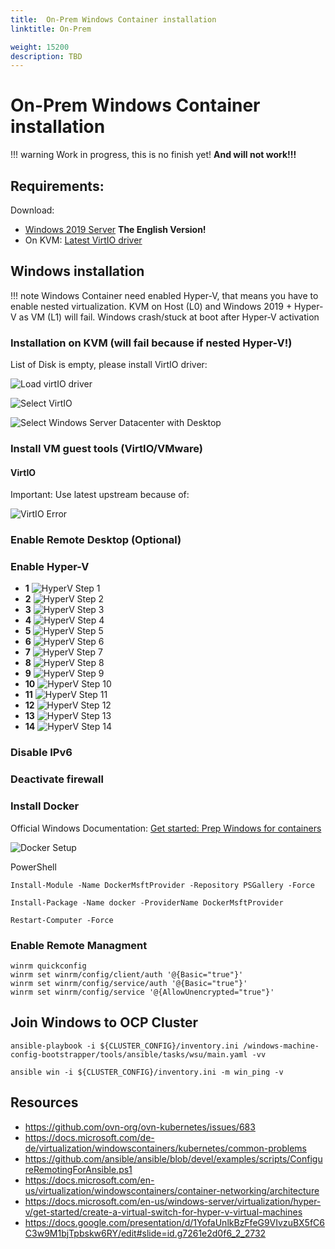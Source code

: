 ```yaml
---
title:  On-Prem Windows Container installation
linktitle: On-Prem

weight: 15200
description: TBD
---
```

# On-Prem Windows Container installation

!!! warning
    Work in progress, this is no finish yet!
    **And will not work!!!**

## Requirements:

Download:

 - [Windows 2019 Server](https://www.microsoft.com/en-us/evalcenter/evaluate-windows-server-2019) **The English Version!**
 - On KVM: [Latest VirtIO driver](https://fedorapeople.org/groups/virt/virtio-win/direct-downloads/archive-virtio/virtio-win-0.1.185-2/virtio-win-0.1.185.iso)

## Windows installation

!!! note
    Windows Container need enabled Hyper-V, that means you have to enable nested virtualization. KVM on Host (L0) and Windows 2019 + Hyper-V as VM (L1) will fail. Windows crash/stuck at boot after Hyper-V activation

### Installation on KVM (will fail because if nested Hyper-V!)

List of  Disk is empty, please install VirtIO driver:

![Load virtIO driver](load-virtIO-driver.png "Load virtIO driver")

![Select VirtIO](select-virtIO.png "Select VirtIO")

![Select Windows Server Datacenter with Desktop](select-windows-datacenter-with-gui.png "Select Windows Server Datacenter with Desktop")

### Install VM guest tools (VirtIO/VMware)


#### VirtIO
Important: Use latest upstream because of:

![VirtIO Error](rhel-virtio-error.png "VirtIO Error")

### Enable Remote Desktop (Optional)

### Enable Hyper-V

 * **1**
   ![HyperV Step 1](hyper-v-1.png "HyperV Step 1")
 * **2**
   ![HyperV Step 2](hyper-v-2.png "HyperV Step 2")
 * **3**
   ![HyperV Step 3](hyper-v-3.png "HyperV Step 3")
 * **4**
   ![HyperV Step 4](hyper-v-4.png "HyperV Step 4")
 * **5**
   ![HyperV Step 5](hyper-v-5.png "HyperV Step 5")
 * **6**
   ![HyperV Step 6](hyper-v-6.png "HyperV Step 6")
 * **7**
   ![HyperV Step 7](hyper-v-7.png "HyperV Step 7")
 * **8**
   ![HyperV Step 8](hyper-v-8.png "HyperV Step 8")
 * **9**
   ![HyperV Step 9](hyper-v-9.png "HyperV Step 9")
 * **10**
   ![HyperV Step 10](hyper-v-10.png "HyperV Step 10")
 * **11**
   ![HyperV Step 11](hyper-v-11.png "HyperV Step 11")
 * **12**
   ![HyperV Step 12](hyper-v-12.png "HyperV Step 12")
 * **13**
   ![HyperV Step 13](hyper-v-13.png "HyperV Step 13")
 * **14**
   ![HyperV Step 14](hyper-v-14.png "HyperV Step 14")

### Disable IPv6

### Deactivate firewall

### Install Docker

Official Windows Documentation: [Get started: Prep Windows for containers](https://docs.microsoft.com/en-us/virtualization/windowscontainers/quick-start/set-up-environment?tabs=Windows-Server)

![Docker Setup](docker.png "Docker  Setup")

PowerShell
```
Install-Module -Name DockerMsftProvider -Repository PSGallery -Force

Install-Package -Name docker -ProviderName DockerMsftProvider

Restart-Computer -Force

```
### Enable Remote Managment

```
winrm quickconfig
winrm set winrm/config/client/auth '@{Basic="true"}'
winrm set winrm/config/service/auth '@{Basic="true"}'
winrm set winrm/config/service '@{AllowUnencrypted="true"}'
```


## Join Windows to OCP Cluster

```
ansible-playbook -i ${CLUSTER_CONFIG}/inventory.ini /windows-machine-config-bootstrapper/tools/ansible/tasks/wsu/main.yaml -vv

ansible win -i ${CLUSTER_CONFIG}/inventory.ini -m win_ping -v
```

## Resources

 * https://github.com/ovn-org/ovn-kubernetes/issues/683
 * https://docs.microsoft.com/de-de/virtualization/windowscontainers/kubernetes/common-problems
 * https://github.com/ansible/ansible/blob/devel/examples/scripts/ConfigureRemotingForAnsible.ps1
 * https://docs.microsoft.com/en-us/virtualization/windowscontainers/container-networking/architecture
 * https://docs.microsoft.com/en-us/windows-server/virtualization/hyper-v/get-started/create-a-virtual-switch-for-hyper-v-virtual-machines
 * https://docs.google.com/presentation/d/1YofaUnlkBzFfeG9VIvzuBX5fC6C3w9M1bjTpbskw6RY/edit#slide=id.g7261e2d0f6_2_2732

